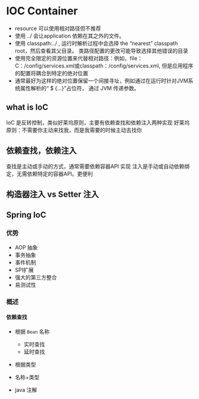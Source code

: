 # IOC Container  
- resource 可以使用相对路径但不推荐
- 使用 ../ 会让application 依赖在其之外的文件。
- 使用 classpath:../ , 运行时解析过程中会选择 the “nearest” classpath root，然后查看其父目录。
类路径配置的更改可能导致选择其他错误的目录
- 使用完全限定的资源位置来代替相对路径：例如，file：C：/config/services.xml或classpath：/config/services.xml, 但是应用程序的配置将耦合到特定的绝对位置
- 通常最好为这样的绝对位置保留一个间接寻址，例如通过在运行时针对JVM系统属性解析的“ $ {…}”占位符， 通过 JVM 传递参数。


## what is IoC
IoC 是反转控制，类似好莱坞原则，主要有依赖查找和依赖注入两种实现
好莱坞原则：不需要你主动来找我，而是我需要的时候主动去找你

## 依赖查找，依赖注入
查找是主动或手动的方式，通常需要依赖容器API 实现
注入是手动或自动依赖绑定，无需依赖特定的容器API。更便利

## 构造器注入 vs Setter 注入

## Spring IoC 
### 优势
- AOP 抽象
- 事务抽象
- 事件机制
- SPI扩展
- 强大的第三方整合
- 易测试性

### 概述
#### 依赖查找

- 根据 `Bean` 名称
  - 实时查找
  - 延时查找
 
- 根据类型

- 名称+类型

- java 注解


